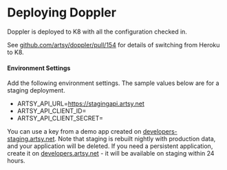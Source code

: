Deploying Doppler
=================

Doppler is deployed to K8 with all the configuration checked in.

See [github.com/artsy/doppler/pull/154](https://github.com/artsy/doppler/pull/154) for details of switching from Heroku to K8.

#### Environment Settings

Add the following environment settings. The sample values below are for a staging deployment.

* ARTSY_API_URL=https://stagingapi.artsy.net
* ARTSY_API_CLIENT_ID=<Artsy API Client ID>
* ARTSY_API_CLIENT_SECRET=<Artsy API Client Secret>

You can use a key from a demo app created on [developers-staging.artsy.net](https://developers-staging.artsy.net). Note that staging is rebuilt nightly with production data, and your application will be deleted. If you need a persistent application, create it on [developers.artsy.net](http://developers.artsy.net) - it will be available on staging within 24 hours.
